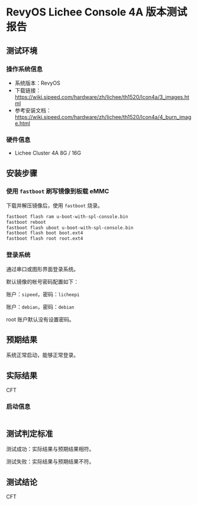 # RevyOS Lichee Console 4A 版本测试报告

## 测试环境

### 操作系统信息

- 系统版本：RevyOS
- 下载链接：https://wiki.sipeed.com/hardware/zh/lichee/th1520/lcon4a/3_images.html
- 参考安装文档：https://wiki.sipeed.com/hardware/zh/lichee/th1520/lcon4a/4_burn_image.html

### 硬件信息

- Lichee Cluster 4A 8G / 16G

## 安装步骤

### 使用 `fastboot` 刷写镜像到板载 eMMC

下载并解压镜像后，使用 `fastboot` 烧录。

```bash
fastboot flash ram u-boot-with-spl-console.bin
fastboot reboot
fastboot flash uboot u-boot-with-spl-console.bin
fastboot flash boot boot.ext4
fastboot flash root root.ext4
```

### 登录系统

通过串口或图形界面登录系统。

默认镜像的帐号密码配置如下：

账户：`sipeed`，密码：`licheepi`

账户：`debian`，密码：`debian`

root 账户默认没有设置密码。

## 预期结果

系统正常启动，能够正常登录。

## 实际结果

CFT

### 启动信息

```log
```

## 测试判定标准

测试成功：实际结果与预期结果相符。

测试失败：实际结果与预期结果不符。

## 测试结论

CFT